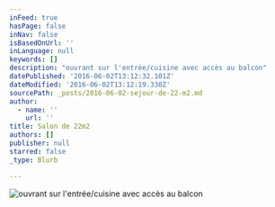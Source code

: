 ```yaml
---
inFeed: true
hasPage: false
inNav: false
isBasedOnUrl: ''
inLanguage: null
keywords: []
description: "ouvrant sur l'entrée/cuisine avec accès au balcon"
datePublished: '2016-06-02T13:12:32.101Z'
dateModified: '2016-06-02T13:12:19.330Z'
sourcePath: _posts/2016-06-02-sejour-de-22-m2.md
author:
  - name: ''
    url: ''
title: Salon de 22m2
authors: []
publisher: null
starred: false
_type: Blurb

---
```

![ouvrant sur l'entrée/cuisine avec accès au balcon](https://the-grid-user-content.s3-us-west-2.amazonaws.com/cc51622f-2adb-435d-8b54-8c17887b7402.jpg)